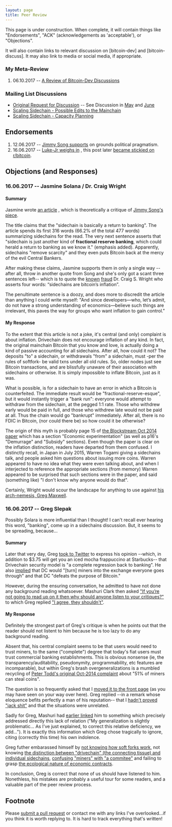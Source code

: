 ```yaml
---
layout: page
title: Peer Review
---
```



This page is under construction. When complete, it will contain things like "Endorsements", "ACK" (acknowledgements as 'acceptable'), or "Objections".

It will also contain links to relevant discussion on [bitcoin-dev] and [bitcoin-discuss]. It may also link to media or social media, if appropriate.

### My Meta-Review

1.  06.10.2017 -- [A Review of Bitcoin-Dev Discussions](https://lists.linuxfoundation.org/pipermail/bitcoin-dev/2017-June/014559.html)

### Mailing List Discussions

* [Original Request for Discussion](https://lists.linuxfoundation.org/pipermail/bitcoin-dev/2017-May/014364.html) -- See Discussion in [May](https://lists.linuxfoundation.org/pipermail/bitcoin-dev/2017-May/thread.html#14364) and [June](https://lists.linuxfoundation.org/pipermail/bitcoin-dev/2017-June/thread.html#14557)
* [Scaling Sidechain - Possible Edits to the Mainchain](https://lists.linuxfoundation.org/pipermail/bitcoin-discuss/2017-June/000147.html)
* [Scaling Sidechain - Capacity Planning](https://lists.linuxfoundation.org/pipermail/bitcoin-discuss/2017-June/000148.html)


## Endorsements

1. 12.06.2017 -- [Jimmy Song supports](https://medium.com/@jimmysong/how-to-give-everyone-more-control-b3391c0f7816) on grounds political pragmatism.
2. 16.06.2017 -- [Luke-Jr weighs in](https://lists.linuxfoundation.org/pipermail/bitcoin-discuss/2017-June/000149.html) , this post later [became stickied on r/bitcoin](https://www.reddit.com/r/Bitcoin/comments/6hpkqd/how_to_get_both_decentralisation_and_the/).



## Objections (and Responses)


<h3 id="solana-wright">16.06.2017 -- Jasmine Solana / Dr. Craig Wright</h3>

#### Summary

Jasmine wrote [an article](https://calvinayre.com/2017/06/16/bitcoin/dont-let-syntax-fool-creative-sidechain-basically-return-banking/) , which is theoretically a critique of [Jimmy Song's piece](https://medium.com/@jimmysong/how-to-give-everyone-more-control-b3391c0f7816).

The title claims that the "sidechain is basically a return to banking". The article spends its first 316 words (66.2% of the total 477 words) summarizing sidechains for the read. The very next sentence asserts that "sidechain is just another kind of **fractional reserve banking**, which could herald a return to banking as we know it." (emphasis added). Apparently, sidechains "remove scarcity" and they even puts Bitcoin back at the mercy of the evil Central Bankers.

After making these claims, Jasmine supports them in only a single way --after all, throw in another quote from Song and she's only got a scant three sentences left-- which is to quote the [known](https://www.reddit.com/r/Bitcoin/comments/3w027x/dr_craig_steven_wright_alleged_satoshi_by_wired/cxslii7/) [fraud](https://www.reddit.com/r/Bitcoin/comments/4hflr3/craig_wrights_signature_is_worthless/) Dr. Craig S. Wright who asserts four words: “sidechains are bitcoin’s inflation”.

The penultimate sentence is a doozy, and does more to discredit the article than anything I could write myself: "And since developers—who, let’s admit, do not have a strong understanding of economics—believe such things are irrelevant, this paves the way for groups who want inflation to gain control."

#### My Response

To the extent that this article is not a joke, it's central (and only) complaint is about inflation. Drivechain does not encourage inflation of any kind. In fact, the original mainchain Bitcoin that you know and love, is actually doing a kind of passive accounting for all sidechains. After all, how could it not? The deposits "to" a sidechain, or withdrawals "from" a sidechain, must -per the rules of softfork- be valid txns under all old rules. So, older nodes just see Bitcoin transactions, and are blissfully unaware of their association with sidechains or otherwise. It is simply impossible to inflate Bitcoin, just as it was.

What is possible, is for a sidechain to have an error in which a Bitcoin is counterfeited. The immediate result would be "fractional-reserve-esque", but it would instantly trigger a "bank run": everyone would attempt to withdraw from the sidechain, at the pegged 1:1 rate. Those who withdrew early would be paid in full, and those who withdrew late would not be paid at all. Thus the chain would go "bankrupt" immediately. After all, there is no FDIC in Bitcoin, (nor could there be) so how could it be otherwise?

The origin of this myth is probably page 15 of [the Blockstream Oct 2014 paper](https://blockstream.com/sidechains.pdf) which has a section "Economic experimentation" (as well as p16's "Demurrage" and "Subsidy" sections). Even though the paper is clear on the inflation distinction, readers have departed from them confused. I distinctly recall, in Japan in July 2015, Warren Togami giving a sidechains talk, and people asked him questions about issuing more coins. Warren appeared to have no idea what they were even talking about, and when I interjected to reference the appropriate sections (from memory) Warren appeared to be surprised that such sections were in the paper, and said (something like) "I don't know why anyone would do that".

Certainly, Wright would scour the landscape for anything to use against [his arch-nemesis, Greg Maxwell](https://arstechnica.co.uk/information-technology/2016/08/craig-wrights-proof-that-he-invented-bitcoin-fuck-off-im-not-going-to-jump-through-hoops/).


<h3 id="slepak">16.06.2017 -- Greg Slepak</h3>

Possibly Solara is more influential than I thought! I can't recall ever hearing this word, "banking", come up in a sidechains discussion. But, it seems to be spreading, because...

####  Summary

Later that very day, Greg [took to Twitter](https://twitter.com/taoeffect/status/875850514558210048) to express his opinion --which, in addition to $3.75 will get you an iced mocha frappuccino at Starbucks--  that Drivechain security model is "a complete regression back to banking". He also [implied](https://twitter.com/taoeffect/status/875949046225031169) that DC would "[turn] miners into the exchange everyone goes through" and that DC "defeats the purpose of Bitcoin."

However, during the ensuring conversation, he admitted to have not done any background reading whatsoever. Mashuri Clark then asked ["If you’re not going to read up on it then why should anyone listen to your critiques?"](https://twitter.com/MashuriBC/status/875828093780230144) to which Greg replied ["I agree, they shouldn't"](https://twitter.com/taoeffect/status/875828528121495552).

#### My Response

Definitely the strongest part of Greg's critique is when he points out that the reader should not listent to him because he is too lazy to do any background reading.

Absent that, his central complaint seems to be that users would need to trust miners, to the same ("complete") degree that today's fiat users must trust commercial banking establishments. This is obvious nonsense (ie, the transparency/auditability, pseudonymity, programmability, etc features are incomparable), but within Greg's brash overgeneralizations is a mumbled recycling of [Peter Todd's original Oct-2014 complaint](https://www.reddit.com/r/Bitcoin/comments/2k01du/peter_todd_on_twitter_the_sidechains_paper_is/clgpjpx/) about "51% of miners can steal coins".

The question is so frequently asked that I [moved it to the front page](http://www.drivechain.info/#peter-todd--luke-jr-told-me-that-sidechains-are-insecure) (as you may have seen on your way over here). Greg replied --in a remark whose eloquence befits perfectly a man of his reputation-- that I [hadn't proved "jack shit"](https://twitter.com/taoeffect/status/875950307062063106) and that the situations were unrelated.

Sadly for Greg, Mashuri had [earlier linked](https://twitter.com/MashuriBC/status/875827165320708097) him to something which precisely addressed directly this lack of relation ("My generalization is slightly problematic... As I've just explained, to correct this relative deficiency, we add..."). It is exactly this information which Greg chose tragically to ignore, citing (correctly this time) his own indolence.

Greg futher embarassed himself by [not knowing how soft forks work](https://twitter.com/Truthcoin/status/875923091385405441), not knowing [the distinction between "drivechain" (the connecting tissue) and individual sidechains](https://twitter.com/Truthcoin/status/875868272524234752), [confusing "miners" with "a commitee"](https://twitter.com/taoeffect/status/875823380045242368) and failing to grasp [the ecological nature of economic contracts](http://www.truthcoin.info/blog/wise-contracts/).

In conclusion, Greg is correct that none of us should have listened to him. Nonethless, his mistakes are probably a useful tour for some readers, and a valuable part of the peer review process.

## Footnote

Please [submit a pull request](https://github.com/drivechain-project/drivechain.info/blob/gh-pages/peer-review/index.md) or contact me with any links I've overlooked...if you think it is worth replying to. It is hard to track everything that's written!
